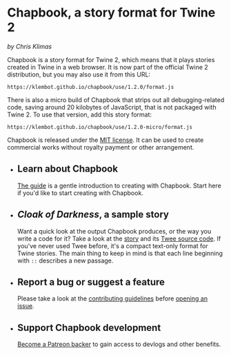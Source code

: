 # Chapbook, a story format for Twine 2

_by Chris Klimas_

Chapbook is a story format for Twine 2, which means that it plays stories created in Twine in a web browser. It is now part of the official Twine 2 distribution, but you may also use it from this URL:

`https://klembot.github.io/chapbook/use/1.2.0/format.js`

There is also a micro build of Chapbook that strips out all debugging-related code, saving around 20 kilobytes of JavaScript, that is not packaged with Twine 2. To use that version, add this story format:

`https://klembot.github.io/chapbook/use/1.2.0-micro/format.js`

Chapbook is released under the [MIT license](https://en.wikipedia.org/wiki/MIT_License). It can be used to create commercial works without royalty payment or other arrangement.

-   ## Learn about Chapbook

    [The guide](https://klembot.github.io/chapbook/guide/) is a gentle introduction to creating with Chapbook. Start here if you'd like to start creating with Chapbook.

-   ## _Cloak of Darkness_, a sample story 
    Want a quick look at the output Chapbook produces, or the way you write a code for it? Take a look at the [story](https://klembot.github.io/chapbook/examples/cloak-of-darkness.html) and its [Twee source code](https://klembot.github.io/chapbook/examples/cloak-of-darkness.txt). If you've never used Twee before, it's a compact text-only format for Twine stories. The main thing to keep in mind is that each line beginning with `::` describes a new passage.

-   ## Report a bug or suggest a feature
    Please take a look at the [contributing guidelines](https://github.com/klembot/chapbook/blob/develop/CONTRIBUTING.md) before [opening an issue](https://github.com/klembot/chapbook/issues).

-	## Support Chapbook development
	[Become a Patreon backer](https://patreon.com/klembot) to gain access to devlogs and other benefits.
